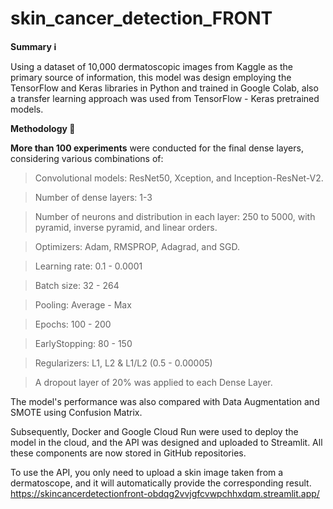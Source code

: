 # skin_cancer_detection_FRONT
**Summary ℹ️**

Using a dataset of 10,000 dermatoscopic images from Kaggle as the primary source of information, 
this model was design employing the TensorFlow and Keras libraries in Python and trained in Google Colab, 
also a transfer learning approach was used from TensorFlow - Keras pretrained models.

**Methodology 🧪**

**More than 100 experiments** were conducted for the final dense layers, considering various combinations of:

> Convolutional models: ResNet50, Xception, and Inception-ResNet-V2.

> Number of dense layers: 1-3

> Number of neurons and distribution in each layer: 250 to 5000, with pyramid, inverse pyramid, and linear orders.

> Optimizers: Adam, RMSPROP, Adagrad, and SGD.

> Learning rate: 0.1 - 0.0001

> Batch size: 32 - 264

> Pooling: Average - Max

> Epochs: 100 - 200

> EarlyStopping: 80 - 150

> Regularizers: L1, L2 & L1/L2 (0.5 - 0.00005)

> A dropout layer of 20% was applied to each Dense Layer.

The model's performance was also compared with Data Augmentation and SMOTE using Confusion Matrix.

Subsequently, Docker and Google Cloud Run were used to deploy the model in the cloud, and the API was designed and uploaded to Streamlit. 
All these components are now stored in GitHub repositories.

To use the API, you only need to upload a skin image taken from a dermatoscope, and it will automatically provide the corresponding result.
https://skincancerdetectionfront-obdqg2vvjgfcvwpchhxdqm.streamlit.app/
